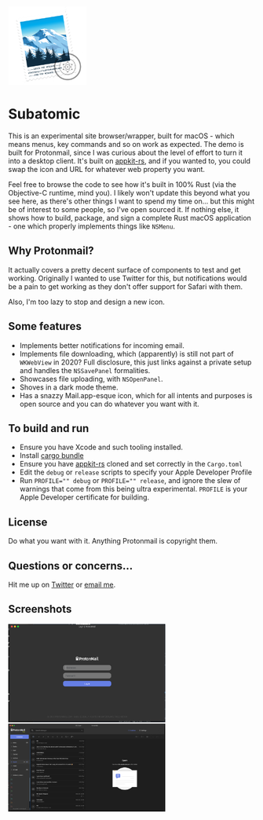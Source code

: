 <img src="https://github.com/ryanmcgrath/subatomic/blob/trunk/assets/icon1024@2x.png?raw=true" width="160" />

# Subatomic
This is an experimental site browser/wrapper, built for macOS - which means menus, key commands and so on work as expected. The demo is built for Protonmail, since I was curious about the level of effort to turn it into a desktop client. It's built on [appkit-rs](https://github.com/ryanmcgrath/appkit-rs/), and if you wanted to, you could swap the icon and URL for whatever web property you want.

Feel free to browse the code to see how it's built in 100% Rust (via the Objective-C runtime, mind you). I likely won't update this beyond what you see here, as there's other things I want to spend my time on... but this might be of interest to some people, so I've open sourced it. If nothing else, it shows how to build, package, and sign a complete Rust macOS application - one which properly implements things like `NSMenu`.

## Why Protonmail?
It actually covers a pretty decent surface of components to test and get working. Originally I wanted to use Twitter for this, but notifications would be a pain to get working as they don't offer support for Safari with them.

Also, I'm too lazy to stop and design a new icon.

## Some features
- Implements better notifications for incoming email.
- Implements file downloading, which (apparently) is still not part of `WKWebView` in 2020? Full disclosure, this just links against a private setup and handles the `NSSavePanel` formalities.
- Showcases file uploading, with `NSOpenPanel`.
- Shoves in a dark mode theme.
- Has a snazzy Mail.app-esque icon, which for all intents and purposes is open source and you can do whatever you want with it.

## To build and run
- Ensure you have Xcode and such tooling installed.
- Install [cargo bundle](https://github.com/burtonageo/cargo-bundle)
- Ensure you have [appkit-rs](https://github.com/ryanmcgrath/appkit-rs/) cloned and set correctly in the `Cargo.toml`
- Edit the `debug` or `release` scripts to specify your Apple Developer Profile
- Run `PROFILE="" debug` or `PROFILE="" release`, and ignore the slew of warnings that come from this being ultra experimental. `PROFILE` is your Apple Developer certificate for building.

## License
Do what you want with it. Anything Protonmail is copyright them.

## Questions or concerns...
Hit me up on [Twitter](https://twitter.com/ryanmcgrath/) or [email me](mailto:ryan@rymc.io).

## Screenshots
<img src="https://github.com/ryanmcgrath/subatomic/blob/trunk/login.png?raw=true" width="320" />
<img src="https://github.com/ryanmcgrath/subatomic/blob/trunk/mailbox.png?raw=true" width="320" />

